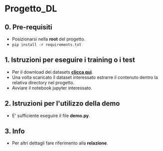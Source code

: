 # Progetto_DL
## 0. Pre-requisiti
- Posizionarsi nella **root** del progetto.
- `pip install -r requirements.txt`
## 1. Istruzioni per eseguire i training o i test
- Per il download dei datasets [**clicca qui**](https://studentiunict-my.sharepoint.com/:f:/g/personal/prrndr00h12g348v_studium_unict_it/EtK2paNSidpAqdwRt1vkiqUBExlOiYMUTkilUZeNRFWojg?e=zfniPl).
- Una volta scaricato il dataset interessato estrarre il contenuto dentro la relativa directory nel progetto.
- Avviare il notebook jupyter interessato.

## 2. Istruzioni per l'utilizzo della demo
- E' sufficiente eseguire il file **demo\.py**.

## 3. Info
- Per altri dettagli fare riferimento alla **relazione**.
